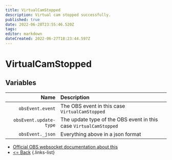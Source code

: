 ```yaml
---
title: VirtualCamStopped
description: Virtual cam stopped successfully.
published: true
date: 2022-06-28T23:55:46.520Z
tags: 
editor: markdown
dateCreated: 2022-06-27T18:23:44.597Z
---
```


# VirtualCamStopped

## Variables

Name | Description
----:|:------------
| `obsEvent.event` | The OBS event in this case `VirtualCamStopped`
| `obsEvent.update-type` | The update type of the OBS event in this case `VirtualCamStopped`
| `obsEvent._json` | Everything above in a json format

* [Official OBS websocket documentation about this](https://github.com/obsproject/obs-websocket/blob/4.x-current/docs/generated/protocol.md#virtualcamstopped)
* [<= Back](/en/Integrations/OBS/Events)
{.links-list}